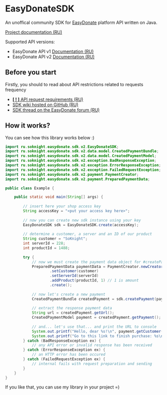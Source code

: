 # EasyDonateSDK
An unoffical community SDK for [EasyDonate](https://easydonate.ru/) platform API written on Java.

[Project documentation (RU)](https://github.com/SoKnight/EasyDonateSDK/wiki)

Supported API versions:
- EasyDonate API v1 [Documentation (RU)](https://api.easydonate.ru/)
- EasyDonate API v2 [Documentation (RU)](https://api.easydonate.ru/v/v2)

## Before you start
Firstly, you should to read about API restrictions related to requests frequency
- [**[ ! ]** API request requirements (RU)](https://api.easydonate.ru/request-requirements)
- [SDK wiki hosted on GitHub (RU)](https://github.com/SoKnight/EasyDonateSDK/wiki)
- [SDK thread on the EasyDonate forum (RU)](https://forum.easydonate.ru/d/65-neofitsialnoe-easydonate-sdk-dlya-java-proektov)

## How it works?
You can see how this library works below :)
```java
import ru.soknight.easydonate.sdk.v2.EasyDonateSDK;
import ru.soknight.easydonate.sdk.v2.data.model.CreatedPaymentBundle;
import ru.soknight.easydonate.sdk.v2.data.model.CreatedPaymentModel;
import ru.soknight.easydonate.sdk.v2.exception.BadResponseException;
import ru.soknight.easydonate.sdk.v2.exception.ErrorResponseException;
import ru.soknight.easydonate.sdk.v2.exception.FailedRequestException;
import ru.soknight.easydonate.sdk.v2.payment.PaymentCreator;
import ru.soknight.easydonate.sdk.v2.payment.PreparedPaymentData;

public class Example {

    public static void main(String[] args) {
        
        // insert here your shop access key
        String accessKey = "<put your access key here>";
        
        // now you can create new sdk instance using your key
        EasyDonateSDK sdk = EasyDonateSDK.create(accessKey);
        
        // determine a customer, a server and an ID of our product
        String customer = "SoKnight";
        int serverId = 228;
        int productId = 1488;
        
        try {
            // now we must create the payment data object for #createPayment method from SDK
            PreparedPaymentData paymentData = PaymentCreator.newCreator()
                    .setCustomer(customer)
                    .setServerId(serverId)
                    .addProduct(productId, 1) // 1 is amount
                    .create();
            
            // now let's create a new payment
            CreatedPaymentBundle createdPayment = sdk.createPayment(paymentData);
            
            // extract the response payment data
            String url = createdPayment.getUrl();
            CreatedPaymentModel payment = createdPayment.getPayment();
            
            // and... let's use that... and print the URL to console
            System.out.printf("Hello, dear %s!\n", payment.getCustomer());
            System.out.printf("Go to this link to finish purchase: %s\n", url);
        } catch (BadResponseException ex) {
            // any API error or invalid response has been received
        } catch (ErrorResponseException ex) {
            // an HTTP error has been occured
        } catch (FailedRequestException ex) {
            // internal fails with request preparation and sending
        }
    }
}
```
If you like that, you can use my library in your project =)
